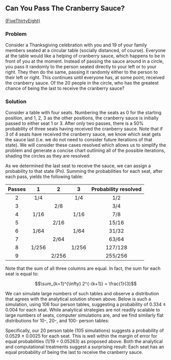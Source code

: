 ## Can You Pass The Cranberry Sauce? 
[(FiveThirtyEight)](www.fivethiryeight.com)

### Problem

Consider a Thanksgiving celebration with you and 19 of your family members seated at a circular table (socially distanced, of course). Everyone at the table would like a helping of cranberry sauce, which happens to be in front of you at the moment. Instead of passing the sauce around in a circle, you pass it randomly to the person seated directly to your left or to your right. They then do the same, passing it randomly either to the person to their left or right. This continues until everyone has, at some point, received the cranberry sauce. Of the 20 people in the circle, who has the greatest chance of being the last to receive the cranberry sauce?

### Solution

Consider a table with four seats. Numbering the seats as 0 for the starting position, and 1, 2, 3 as the other positions, the cranberry sauce is initially passed to either seat 1 or 3. After only two passes, there is a 50% probability of three seats having received the cranberry sauce. Note that if 3 of 4 seats have received the cranberry sauce, we know which seat gets the sauce last (i.e. we do not need to consider future iterations of that state). We will consider these cases resolved which allows us to simplify the problem and generate a concise chart outlining all of the possible iterations, shading the circles as they are resolved:
 
As we determined the last seat to receive the sauce, we can assign a probability to that state (Pn). Summing the probabilities for each seat, after each pass, yields the following table:

| Passes | 1     | 2     | 3     | Probability resolved |
| :-:    |:-:    |:-:    | :-:   | :-: |
| 2      | 1/4   |       | 1/4   | 1/2 |
| 3      |       |   2/8 |       | 3/4 |
| 4      | 1/16  |       | 1/16  | 7/8 |
| 5      |       | 2/16  |       |15/16|
| 6      | 1/64  |       | 1/64  |31/32|
| 7      |       | 2/64  |       |63/64|
| 8      | 1/256 |       | 1/256 |127/128|
| 9      |       | 2/256 |       |255/256|

  Note that the sum of all three columns are equal. In fact, the sum for each seat is equal to:
  
  $$\sum_{k=1}^{\infty} 2^{-(k+1)} = \frac{1}{3}$$

We can simulate large numbers of such tables and observe a distribution that agrees with the analytical solution shown above. Below is such a simulation, using 106 four person tables, suggesting a probability of 0.334 ± 0.004 for each seat.
While analytical strategies are not readily scalable to large numbers of seats, computer simulations are, and we find similarly flat distributions for 10-, 20-, and 100- person tables:
   
 Specifically, our 20 person table (105 simulations) suggests a probability of 0.0529 ± 0.0025 for each seat. This is well within the margin of error for equal probabilities (1/19 = 0.05263) as proposed above.
Both the analytical and computational treatments suggest a surprising result: Each seat has an equal probability of being the last to receive the cranberry sauce.
